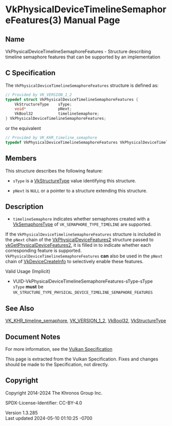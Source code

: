# VkPhysicalDeviceTimelineSemaphoreFeatures(3) Manual Page

## Name

VkPhysicalDeviceTimelineSemaphoreFeatures - Structure describing
timeline semaphore features that can be supported by an implementation



## <a href="#_c_specification" class="anchor"></a>C Specification

The `VkPhysicalDeviceTimelineSemaphoreFeatures` structure is defined as:

``` c
// Provided by VK_VERSION_1_2
typedef struct VkPhysicalDeviceTimelineSemaphoreFeatures {
    VkStructureType    sType;
    void*              pNext;
    VkBool32           timelineSemaphore;
} VkPhysicalDeviceTimelineSemaphoreFeatures;
```

or the equivalent

``` c
// Provided by VK_KHR_timeline_semaphore
typedef VkPhysicalDeviceTimelineSemaphoreFeatures VkPhysicalDeviceTimelineSemaphoreFeaturesKHR;
```

## <a href="#_members" class="anchor"></a>Members

This structure describes the following feature:

- `sType` is a [VkStructureType](https://registry.khronos.org/vulkan/specs/1.3-extensions/man/html/VkStructureType.html) value identifying
  this structure.

- `pNext` is `NULL` or a pointer to a structure extending this
  structure.

## <a href="#_description" class="anchor"></a>Description

- <span id="extension-features-timelineSemaphore"></span>
  `timelineSemaphore` indicates whether semaphores created with a
  [VkSemaphoreType](https://registry.khronos.org/vulkan/specs/1.3-extensions/man/html/VkSemaphoreType.html) of
  `VK_SEMAPHORE_TYPE_TIMELINE` are supported.

If the `VkPhysicalDeviceTimelineSemaphoreFeatures` structure is included
in the `pNext` chain of the
[VkPhysicalDeviceFeatures2](https://registry.khronos.org/vulkan/specs/1.3-extensions/man/html/VkPhysicalDeviceFeatures2.html) structure
passed to
[vkGetPhysicalDeviceFeatures2](https://registry.khronos.org/vulkan/specs/1.3-extensions/man/html/vkGetPhysicalDeviceFeatures2.html), it is
filled in to indicate whether each corresponding feature is supported.
`VkPhysicalDeviceTimelineSemaphoreFeatures` **can** also be used in the
`pNext` chain of [VkDeviceCreateInfo](https://registry.khronos.org/vulkan/specs/1.3-extensions/man/html/VkDeviceCreateInfo.html) to
selectively enable these features.

Valid Usage (Implicit)

- <a href="#VUID-VkPhysicalDeviceTimelineSemaphoreFeatures-sType-sType"
  id="VUID-VkPhysicalDeviceTimelineSemaphoreFeatures-sType-sType"></a>
  VUID-VkPhysicalDeviceTimelineSemaphoreFeatures-sType-sType  
  `sType` **must** be
  `VK_STRUCTURE_TYPE_PHYSICAL_DEVICE_TIMELINE_SEMAPHORE_FEATURES`

## <a href="#_see_also" class="anchor"></a>See Also

[VK_KHR_timeline_semaphore](https://registry.khronos.org/vulkan/specs/1.3-extensions/man/html/VK_KHR_timeline_semaphore.html),
[VK_VERSION_1_2](https://registry.khronos.org/vulkan/specs/1.3-extensions/man/html/VK_VERSION_1_2.html), [VkBool32](https://registry.khronos.org/vulkan/specs/1.3-extensions/man/html/VkBool32.html),
[VkStructureType](https://registry.khronos.org/vulkan/specs/1.3-extensions/man/html/VkStructureType.html)

## <a href="#_document_notes" class="anchor"></a>Document Notes

For more information, see the <a
href="https://registry.khronos.org/vulkan/specs/1.3-extensions/html/vkspec.html#VkPhysicalDeviceTimelineSemaphoreFeatures"
target="_blank" rel="noopener">Vulkan Specification</a>

This page is extracted from the Vulkan Specification. Fixes and changes
should be made to the Specification, not directly.

## <a href="#_copyright" class="anchor"></a>Copyright

Copyright 2014-2024 The Khronos Group Inc.

SPDX-License-Identifier: CC-BY-4.0

Version 1.3.285  
Last updated 2024-05-10 01:10:25 -0700
